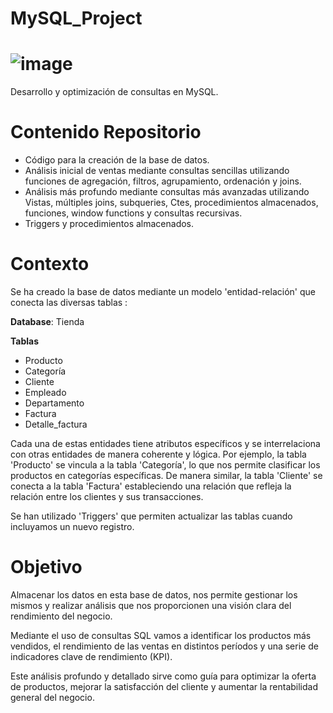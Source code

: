 # MySQL_Project

# ![image](https://github.com/ElenaPindado/MySQL_Project/assets/123492666/4c757e5a-1488-49f1-9f02-f2774628f71e)

 
Desarrollo y optimización de consultas en MySQL.

# Contenido Repositorio

- Código para la creación de la base de datos.
- Análisis inicial de ventas mediante consultas sencillas utilizando funciones de agregación, filtros, agrupamiento, ordenación y joins.
- Análisis más profundo mediante consultas más avanzadas utilizando Vistas, múltiples joins, subqueries, Ctes, procedimientos almacenados, funciones, window functions y consultas recursivas.
- Triggers y procedimientos almacenados.

# Contexto

Se ha creado la base de datos mediante un modelo 'entidad-relación' que conecta las diversas tablas : 

**Database**: Tienda

**Tablas**  

- Producto
- Categoría
- Cliente
- Empleado
- Departamento
- Factura
- Detalle_factura

Cada una de estas entidades tiene atributos específicos y se interrelaciona con otras entidades de manera coherente y lógica.
Por ejemplo, la tabla 'Producto' se vincula a la tabla 'Categoría', lo que nos permite clasificar los productos en categorías específicas. De manera similar, la tabla 'Cliente' se conecta a la tabla 'Factura' estableciendo una relación que refleja la relación entre los clientes y sus transacciones.

Se han utilizado 'Triggers' que permiten actualizar las tablas cuando incluyamos un nuevo registro.


# Objetivo

Almacenar los datos en esta base de datos, nos permite gestionar los mismos y realizar análisis que nos proporcionen una visión clara del rendimiento del negocio. 

Mediante el uso de consultas SQL vamos a identificar los productos más vendidos, el rendimiento de las ventas en distintos períodos y una serie de indicadores clave de rendimiento (KPI).

Este análisis profundo y detallado sirve como guía para optimizar la oferta de productos, mejorar la satisfacción del cliente y aumentar la rentabilidad general del negocio.
